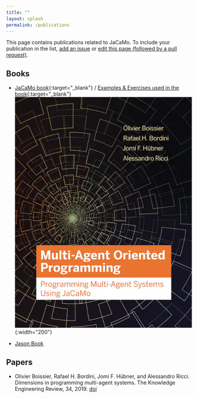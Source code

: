 ```yaml
---
title: ""
layout: splash
permalink: /publications
---
```


This page contains publications related to JaCaMo. To include your publication in the list, [add an issue](https://github.com/jacamo-lang/jacamo-lang.github.io/issues/new?assignees=&labels=publication&projects=&template=new-publication.md&title=new+publication) or [edit this page (followed by a pull request)](https://github.com/jacamo-lang/jacamo-lang.github.io/edit/main/_pages/publications.md).

## Books

  - [JaCaMo book](https://mitpress.mit.edu/books/multi-agent-oriented-programming){:target="_blank"} /
  [Examples & Exercises used in the book](https://jacamo-lang.github.io/documentation/maop-book/readme.html){:target="_blank"}<br/>
  ![JaCaMo Book](jacamo-book-cover.jpg){:width="200"}

  - [Jason Book](https://www.wiley.com/en-gb/Programming+Multi+Agent+Systems+in+AgentSpeak+using+Jason-p-9780470029008)


## Papers

  - Olivier Boissier, Rafael H. Bordini, Jomi F. Hübner, and Alessandro Ricci. Dimensions in programming multi-agent systems. The Knowledge Engineering Review, 34, 2019. [doi](http://dx.doi.org/10.1017/S026988891800005X)

